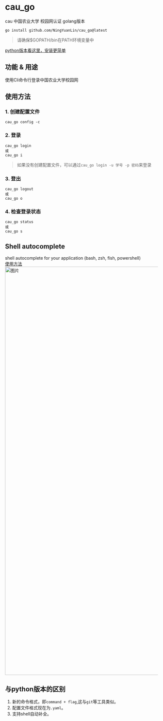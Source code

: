 # cau_go
cau 中国农业大学 校园网认证 golang版本
```
go install github.com/NingYuanLin/cau_go@latest
```
> 请确保$GOPATH/bin在PATH环境变量中

[python版本看这里，安装更简单](https://github.com/NingYuanLin/cau_auth)
## 功能 & 用途
使用Cli命令行登录中国农业大学校园网
## 使用方法
### 1. 创建配置文件
```
cau_go config -c
```
### 2. 登录
```
cau_go login
或
cau_go i
```
> 如果没有创建配置文件，可以通过`cau_go login -u 学号 -p 密码`来登录
### 3. 登出
```
cau_go logout
或
cau_go o
```
### 4. 检查登录状态
```
cau_go status
或
cau_go s
```

## Shell autocomplete 
shell autocomplete for your application (bash, zsh, fish, powershell)  
[使用方法](https://github.com/spf13/cobra/blob/main/shell_completions.md)
<img width="1341" alt="图片" src="https://user-images.githubusercontent.com/57001533/192970538-65aace5f-2668-49bb-b313-6e60cfe99490.png">


## 与python版本的区别
1. 新的命令格式，即`command + flag`,这与`git`等工具类似。
2. 配置文件格式现在为`.yaml`。
3. 支持shell自动补全。
